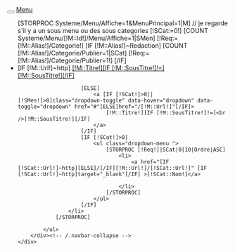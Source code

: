 <nav class="navbar navbar-default menuPrincipal2" role="navigation">
	<!-- formats téléphone -->
	<div class="navbar-header visible-xs visible-sm menutelephone">
		<button type="button" class="navbar-toggle" data-toggle="collapse" data-target=".navbar-menuprincipal">
			<span class="sr-only"></span>
			<span class="icon-bar"></span>
			<span class="icon-bar"></span>
			<span class="icon-bar"></span>
		</button>
		<a class="navbar-brand hidden-md hidden-lg hidden-sm" href="#" >Menu</a>
	</div>
	<!-- Menu autre format-->
	<div >
		<div class="navbar-menuprincipal2 ">
			<ul class="row navbar-nav menuPrincipal2 ">
				[STORPROC Systeme/Menu/Affiche=1&MenuPrincipal=1|M]
					// je regarde s'il y a un sous menu ou des sous categories
					[!SCat:=0!]
					[COUNT Systeme/Menu/[!M::Id!]/Menu/Affiche=1|SMen]
					[!Req:=[!M::Alias!]/Categorie!]
					[IF [!M::Alias!]~Redaction]
						[COUNT [!M::Alias!]/Categorie/Publier=1|SCat]
						[!Req:=[!M::Alias!]/Categorie/Publier=1!]
					[/IF]
					<li class="[IF [!Systeme::CurrentMenu::Url!]=[!M::Url!]] active [/IF] [IF [!Pos!]=[!NbResult!]]Last[/IF]  " style="[IF [!M::BackgroundColor!]!=]background-color:[!M::BackgroundColor!];[/IF][IF [!M::SousTitre!]=]padding:15px 7px;[/IF] ">
						[IF [!M::Url!]~http]
							<a href="[!M::Url!]" target="_blank">[!M::Titre!][IF [!M::SousTitre!]!=]<br />[!M::SousTitre!][/IF]</a>
							
						[ELSE]
							<a [IF [!SCat!]>0||[!SMen!]>0]class="dropdown-toggle" data-hover="dropdown" data-toggle="dropdown" href="#"[ELSE]href="/[!M::Url!]"[/IF]>
								[!M::Titre!][IF [!M::SousTitre!]!=]<br />[!M::SousTitre!][/IF]
							</a>
						[/IF]
						[IF [!SCat!]>0]
							<ul class="dropdown-menu ">
								[STORPROC [!Req!]|SCat|0|10|Ordre|ASC]
									<li>
										<a href="[IF [!SCat::Url!]~http][ELSE]/[/IF][!M::Url!]/[!SCat::Url!]" [IF [!SCat::Url!]~http]target="_blank"[/IF] >[!SCat::Nom!]</a>
										
									</li>
								[/STORPROC]
							</ul>
						[/IF]
					</li>
				[/STORPROC]

			</ul>
		</div><!-- /.navbar-collapse -->
	</div>
</nav>